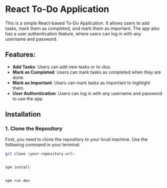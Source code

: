 # React To-Do Application

This is a simple React-based To-Do Application. It allows users to add tasks, mark them as completed, and mark them as important. The app also has a user authentication feature, where users can log in with any username and password.

## Features:
- **Add Tasks**: Users can add new tasks or to-dos.
- **Mark as Completed**: Users can mark tasks as completed when they are done.
- **Mark as Important**: Users can mark tasks as important to highlight them.
- **User Authentication**: Users can log in with any username and password to use the app.

## Installation

### 1. Clone the Repository
First, you need to clone the repository to your local machine. Use the following command in your terminal:

```bash
git clone <your-repository-url>


npm install


npm run dev
